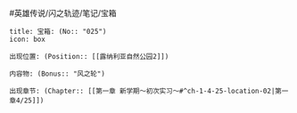 #英雄传说/闪之轨迹/笔记/宝箱
```ad-quote
title: 宝箱: (No:: "025")
icon: box

出现位置: (Position:: [[露纳利亚自然公园2]])

内容物: (Bonus:: "风之轮")

出现章节: (Chapter:: [[第一章 新学期～初次实习～#^ch-1-4-25-location-02|第一章4/25]])

```
